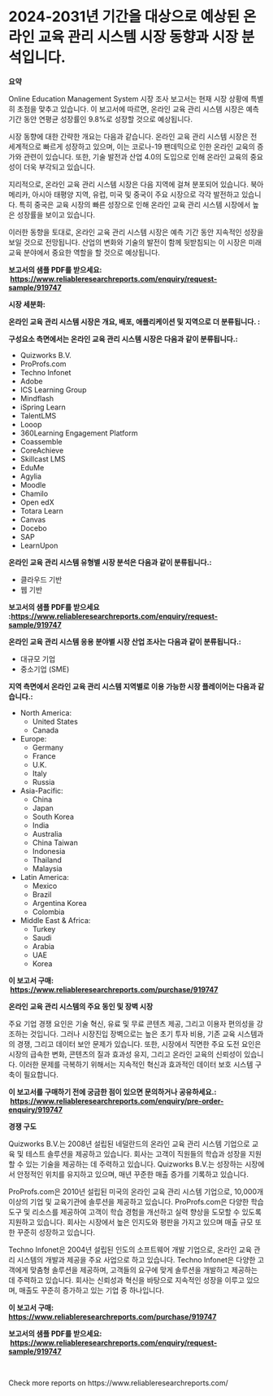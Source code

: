 <p><h1>2024-2031년 기간을 대상으로 예상된 온라인 교육 관리 시스템 시장 동향과 시장 분석입니다.</h1></p><p><strong>요약</strong></p>
<p><p>Online Education Management System 시장 조사 보고서는 현재 시장 상황에 특별히 초점을 맞추고 있습니다. 이 보고서에 따르면, 온라인 교육 관리 시스템 시장은 예측 기간 동안 연평균 성장률인 9.8%로 성장할 것으로 예상됩니다.</p><p>시장 동향에 대한 간략한 개요는 다음과 같습니다. 온라인 교육 관리 시스템 시장은 전 세계적으로 빠르게 성장하고 있으며, 이는 코로나-19 팬데믹으로 인한 온라인 교육의 증가와 관련이 있습니다. 또한, 기술 발전과 산업 4.0의 도입으로 인해 온라인 교육의 중요성이 더욱 부각되고 있습니다.</p><p>지리적으로, 온라인 교육 관리 시스템 시장은 다음 지역에 걸쳐 분포되어 있습니다. 북아메리카, 아시아 태평양 지역, 유럽, 미국 및 중국이 주요 시장으로 각각 발전하고 있습니다. 특히 중국은 교육 시장의 빠른 성장으로 인해 온라인 교육 관리 시스템 시장에서 높은 성장률을 보이고 있습니다.</p><p>이러한 동향을 토대로, 온라인 교육 관리 시스템 시장은 예측 기간 동안 지속적인 성장을 보일 것으로 전망됩니다. 산업의 변화와 기술의 발전이 함께 뒷받침되는 이 시장은 미래 교육 분야에서 중요한 역할을 할 것으로 예상됩니다.</p></p>
<p><strong>보고서의 샘플 PDF를 받으세요: &nbsp;<a href="https://www.reliableresearchreports.com/enquiry/request-sample/919747">https://www.reliableresearchreports.com/enquiry/request-sample/919747</a></strong></p>
<p><strong>시장 세분화:</strong></p>
<p><strong> 온라인 교육 관리 시스템 시장은 개요, 배포, 애플리케이션 및 지역으로 더 분류됩니다. :</strong></p>
<p><strong>구성요소 측면에서는 온라인 교육 관리 시스템 시장은 다음과 같이 분류됩니다.:</strong></p>
<p><ul><li>Quizworks B.V.</li><li>ProProfs.com</li><li>Techno Infonet</li><li>Adobe</li><li>ICS Learning Group</li><li>Mindflash</li><li>iSpring Learn</li><li>TalentLMS</li><li>Looop</li><li>360Learning Engagement Platform</li><li>Coassemble</li><li>CoreAchieve</li><li>Skillcast LMS</li><li>EduMe</li><li>Agylia</li><li>Moodle</li><li>Chamilo</li><li>Open edX</li><li>Totara Learn</li><li>Canvas</li><li>Docebo</li><li>SAP</li><li>LearnUpon</li></ul></p>
<p><strong> 온라인 교육 관리 시스템 유형별 시장 분석은 다음과 같이 분류됩니다.:</strong></p>
<p><ul><li>클라우드 기반</li><li>웹 기반</li></ul></p>
<p><strong>보고서의 샘플 PDF를 받으세요 :<a href="https://www.reliableresearchreports.com/enquiry/request-sample/919747">https://www.reliableresearchreports.com/enquiry/request-sample/919747</a></strong></p>
<p><strong> 온라인 교육 관리 시스템 응용 분야별 시장 산업 조사는 다음과 같이 분류됩니다.:</strong></p>
<p><ul><li>대규모 기업</li><li>중소기업 (SME)</li></ul></p>
<p><strong>지역 측면에서 온라인 교육 관리 시스템 지역별로 이용 가능한 시장 플레이어는 다음과 같습니다.:</strong></p>
<p><ul>
    <li>
        North America:
        <ul>
            <li>United States</li>
            <li>Canada</li>
        </ul>
    </li>
    <li>
        Europe:
        <ul>
            <li>Germany</li>
            <li>France</li>
            <li>U.K.</li>
            <li>Italy</li>
            <li>Russia</li>
        </ul>
    </li>
    <li>
        Asia-Pacific:
        <ul>
            <li>China</li>
            <li>Japan</li>
            <li>South Korea</li>
            <li>India</li>
            <li>Australia</li>
            <li>China Taiwan</li>
            <li>Indonesia</li>
            <li>Thailand</li>
            <li>Malaysia</li>
        </ul>
    </li>
    <li>
        Latin America:
        <ul>
            <li>Mexico</li>
            <li>Brazil</li>
            <li>Argentina Korea</li>
            <li>Colombia</li>
        </ul>
    </li>
    <li>
        Middle East & Africa:
        <ul>
            <li>Turkey</li>
            <li>Saudi</li>
            <li>Arabia</li>
            <li>UAE</li>
            <li>Korea</li>
        </ul>
    </li>
    </ul></p>
<p><strong>이 보고서 구매: &nbsp;<a href="https://www.reliableresearchreports.com/purchase/919747">https://www.reliableresearchreports.com/purchase/919747</a></strong></p>
<p><strong>온라인 교육 관리 시스템의 주요 동인 및 장벽 시장</strong></p>
<p><p>주요 기업 경쟁 요인은 기술 혁신, 유료 및 무료 콘텐츠 제공, 그리고 이용자 편의성을 강조하는 것입니다. 그러나 시장진입 장벽으로는 높은 초기 투자 비용, 기존 교육 시스템과의 경쟁, 그리고 데이터 보안 문제가 있습니다. 또한, 시장에서 직면한 주요 도전 요인은 시장의 급속한 변화, 콘텐츠의 질과 효과성 유지, 그리고 온라인 교육의 신뢰성이 있습니다. 이러한 문제를 극복하기 위해서는 지속적인 혁신과 효과적인 데이터 보호 시스템 구축이 필요합니다.</p></p>
<p><strong>이 보고서를 구매하기 전에 궁금한 점이 있으면 문의하거나 공유하세요.: &nbsp;<a href="https://www.reliableresearchreports.com/enquiry/pre-order-enquiry/919747">https://www.reliableresearchreports.com/enquiry/pre-order-enquiry/919747</a></strong></p>
<p><strong>경쟁 구도</strong></p>
<p><p>Quizworks B.V.는 2008년 설립된 네덜란드의 온라인 교육 관리 시스템 기업으로 교육 및 테스트 솔루션을 제공하고 있습니다. 회사는 고객이 직원들의 학습과 성장을 지원할 수 있는 기술을 제공하는 데 주력하고 있습니다. Quizworks B.V.는 성장하는 시장에서 안정적인 위치를 유지하고 있으며, 매년 꾸준한 매출 증가를 기록하고 있습니다.</p><p>ProProfs.com은 2010년 설립된 미국의 온라인 교육 관리 시스템 기업으로, 10,000개 이상의 기업 및 교육기관에 솔루션을 제공하고 있습니다. ProProfs.com은 다양한 학습 도구 및 리소스를 제공하여 고객이 학습 경험을 개선하고 실력 향상을 도모할 수 있도록 지원하고 있습니다. 회사는 시장에서 높은 인지도와 평판을 가지고 있으며 매출 규모 또한 꾸준히 성장하고 있습니다.</p><p>Techno Infonet은 2004년 설립된 인도의 소프트웨어 개발 기업으로, 온라인 교육 관리 시스템의 개발과 제공을 주요 사업으로 하고 있습니다. Techno Infonet은 다양한 고객에게 맞춤형 솔루션을 제공하며, 고객들의 요구에 맞게 솔루션을 개발하고 제공하는 데 주력하고 있습니다. 회사는 신뢰성과 혁신을 바탕으로 지속적인 성장을 이루고 있으며, 매출도 꾸준히 증가하고 있는 기업 중 하나입니다.</p></p>
<p><strong>이 보고서 구매: &nbsp; <a href="https://www.reliableresearchreports.com/purchase/919747">https://www.reliableresearchreports.com/purchase/919747</a></strong></p>
<p><strong>보고서의 샘플 PDF를 받으세요: &nbsp;<a href="https://www.reliableresearchreports.com/enquiry/request-sample/919747">https://www.reliableresearchreports.com/enquiry/request-sample/919747</a></strong><strong></strong></p>
<p>&nbsp;</p>
<p>Check more reports on https://www.reliableresearchreports.com/</p>